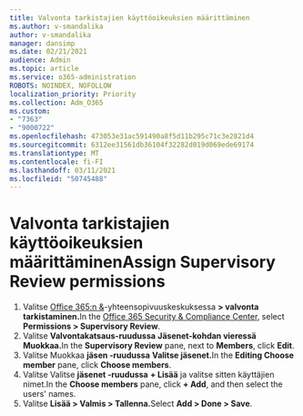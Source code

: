 ```yaml
---
title: Valvonta tarkistajien käyttöoikeuksien määrittäminen
ms.author: v-smandalika
author: v-smandalika
manager: dansimp
ms.date: 02/21/2021
audience: Admin
ms.topic: article
ms.service: o365-administration
ROBOTS: NOINDEX, NOFOLLOW
localization_priority: Priority
ms.collection: Adm_O365
ms.custom:
- "7363"
- "9000722"
ms.openlocfilehash: 473053e31ac591490a8f5d11b295c71c3e2821d4
ms.sourcegitcommit: 6312ee31561db36104f32282d019d069ede69174
ms.translationtype: MT
ms.contentlocale: fi-FI
ms.lasthandoff: 03/11/2021
ms.locfileid: "50745488"
---
```

# <a name="assign-supervisory-review-permissions"></a><span data-ttu-id="6df4b-102">Valvonta tarkistajien käyttöoikeuksien määrittäminen</span><span class="sxs-lookup"><span data-stu-id="6df4b-102">Assign Supervisory Review permissions</span></span>

1. <span data-ttu-id="6df4b-103">Valitse [Office 365:n &](https://sip.protection.office.com/homepage)-yhteensopivuuskeskuksessa **> valvonta tarkistaminen.**</span><span class="sxs-lookup"><span data-stu-id="6df4b-103">In the [Office 365 Security & Compliance Center](https://sip.protection.office.com/homepage), select **Permissions > Supervisory Review**.</span></span>
2. <span data-ttu-id="6df4b-104">Valitse **Valvontakatsaus-ruudussa** **Jäsenet-kohdan vieressä** **Muokkaa.**</span><span class="sxs-lookup"><span data-stu-id="6df4b-104">In the **Supervisory Review** pane, next to **Members**, click **Edit**.</span></span>
3. <span data-ttu-id="6df4b-105">Valitse Muokkaa **jäsen -ruudussa** **Valitse jäsenet.**</span><span class="sxs-lookup"><span data-stu-id="6df4b-105">In the **Editing Choose member** pane, click **Choose members**.</span></span>
4. <span data-ttu-id="6df4b-106">Valitse Valitse **jäsenet -ruudussa** **+ Lisää** ja valitse sitten käyttäjien nimet.</span><span class="sxs-lookup"><span data-stu-id="6df4b-106">In the **Choose members** pane, click **+ Add**, and then select the users' names.</span></span>
5. <span data-ttu-id="6df4b-107">Valitse **Lisää > Valmis > Tallenna.**</span><span class="sxs-lookup"><span data-stu-id="6df4b-107">Select **Add > Done > Save**.</span></span>